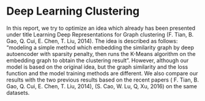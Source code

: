 # Deep Learning Clustering
In this report, we try to optimize an idea which already has been presented under title Learning Deep Representations
for Graph clustering (F. Tian, B. Gao, Q. Cui, E. Chen, T. Liu, 2014). The idea is described as follows:
“modeling a simple method which embedding the similarity graph by deep autoencoder with sparsity penalty, then runs the K-Means algorithm
on the embedding graph to obtain the clustering result”. 
However, although our model is based on the original idea, but the graph similarity and the loss function and the model training methods
are different. We also compare our results with the two previous results based on the recent papers ( F. Tian, B. Gao, Q. Cui, E. Chen, T. Liu, 2014), (S. Cao, W. Lu, Q, Xu, 2016) on the same datasets.
